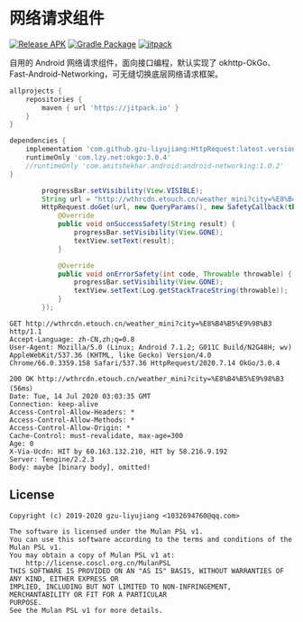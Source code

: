 # 网络请求组件

[![Release APK](https://github.com/gzu-liyujiang/HttpRequest/workflows/Release%20APK/badge.svg)](https://github.com/gzu-liyujiang/HttpRequest/actions) [![Gradle Package](https://github.com/gzu-liyujiang/HttpRequest/workflows/Gradle%20Package/badge.svg)](https://github.com/gzu-liyujiang/HttpRequest/actions) [![jitpack](https://jitpack.io/v/gzu-liyujiang/HttpRequest.svg)](https://jitpack.io/#gzu-liyujiang/HttpRequest)

自用的 Android 网络请求组件，面向接口编程，默认实现了 okhttp-OkGo、Fast-Android-Networking，可无缝切换底层网络请求框架。

```groovy
allprojects {
    repositories {
        maven { url 'https://jitpack.io' }
    }
}

dependencies {
    implementation 'com.github.gzu-liyujiang:HttpRequest:latest.version'
    runtimeOnly 'com.lzy.net:okgo:3.0.4'
    //runtimeOnly 'com.amitshekhar.android:android-networking:1.0.2'
}
```
```java
        progressBar.setVisibility(View.VISIBLE);
        String url = "http://wthrcdn.etouch.cn/weather_mini?city=%E8%B4%B5%E9%98%B3";
        HttpRequest.doGet(url, new QueryParams(), new SafetyCallback(this) {
            @Override
            public void onSuccessSafety(String result) {
                progressBar.setVisibility(View.GONE);
                textView.setText(result);
            }

            @Override
            public void onErrorSafety(int code, Throwable throwable) {
                progressBar.setVisibility(View.GONE);
                textView.setText(Log.getStackTraceString(throwable));
            }
        });
```
```text
GET http://wthrcdn.etouch.cn/weather_mini?city=%E8%B4%B5%E9%98%B3 http/1.1
Accept-Language: zh-CN,zh;q=0.8
User-Agent: Mozilla/5.0 (Linux; Android 7.1.2; G011C Build/N2G48H; wv) AppleWebKit/537.36 (KHTML, like Gecko) Version/4.0 Chrome/66.0.3359.158 Safari/537.36 HttpRequest/2020.7.14 OkGo/3.0.4 

200 OK http://wthrcdn.etouch.cn/weather_mini?city=%E8%B4%B5%E9%98%B3 (56ms）
Date: Tue, 14 Jul 2020 03:03:35 GMT
Connection: keep-alive
Access-Control-Allow-Headers: *
Access-Control-Allow-Methods: *
Access-Control-Allow-Origin: *
Cache-Control: must-revalidate, max-age=300
Age: 0
X-Via-Ucdn: HIT by 60.163.132.210, HIT by 58.216.9.192
Server: Tengine/2.2.3 
Body: maybe [binary body], omitted!
```


## License

```text
Copyright (c) 2019-2020 gzu-liyujiang <1032694760@qq.com>

The software is licensed under the Mulan PSL v1.
You can use this software according to the terms and conditions of the Mulan PSL v1.
You may obtain a copy of Mulan PSL v1 at:
    http://license.coscl.org.cn/MulanPSL
THIS SOFTWARE IS PROVIDED ON AN "AS IS" BASIS, WITHOUT WARRANTIES OF ANY KIND, EITHER EXPRESS OR
IMPLIED, INCLUDING BUT NOT LIMITED TO NON-INFRINGEMENT, MERCHANTABILITY OR FIT FOR A PARTICULAR
PURPOSE.
See the Mulan PSL v1 for more details.
```

